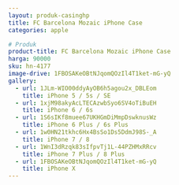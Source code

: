 ```yaml
---
layout: produk-casinghp
title: FC Barcelona Mozaic iPhone Case
categories: apple

# Produk
product-title: FC Barcelona Mozaic iPhone Case
harga: 90000
sku: hn-4177
image-drive: 1FBOSAKeOBtNJqomQOzIl4T1ket-mG-yQ
gallery:
  - url: 1JLm-WIO00ddyAyOB6h5agou2x_DBLEom
    title: iPhone 5 / 5s / SE
  - url: 1xjM98akyAcLTECAzwbSyo6SV4oTiBuEH
    title: iPhone 6 / 6s
  - url: 1S6sIKf8muee67UKHGmDiMmpDswknusWz
    title: iPhone 6 Plus / 6s Plus
  - url: 1w0HN21tkhc6Hx4BsSo1Ds5DdmJ98S-_A
    title: iPhone 7 / 8
  - url: 1WnI3dRzqk83sIfpvTj1L-44PZHMxRRcv
    title: iPhone 7 Plus / 8 Plus
  - url: 1FBOSAKeOBtNJqomQOzIl4T1ket-mG-yQ
    title: iPhone X
---
```

